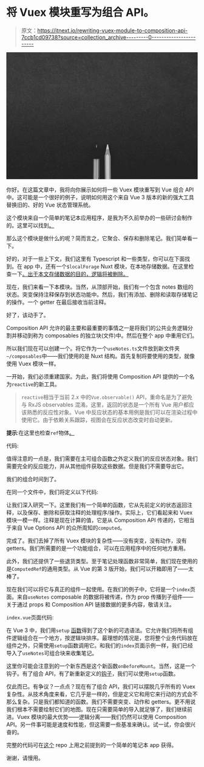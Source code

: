 # 将 Vuex 模块重写为组合 API。

> 原文：<https://itnext.io/rewriting-vuex-module-to-composition-api-7ccb1cd09738?source=collection_archive---------0----------------------->

![](img/13fcddb05703537a0b492108ebb10c0d.png)

你好。在这篇文章中，我将向你展示如何将一些 Vuex 模块重写到 Vue 组合 API 中。这可能是一个很好的例子，说明如何用这个来自 Vue 3 版本的新的强大工具替换旧的、好的 Vue 状态管理系统。

这个模块来自一个简单的笔记本应用程序，是我为不久前举办的一些研讨会制作的。这里可以找到[。](https://github.com/lukasborawski/notebook)

那么这个模块是做什么的呢？简而言之，它聚合、保存和删除笔记。我们简单看一下。

好的，对于一些上下文，我们这里有 Typescript 和一些类型，你可以在下面找到。在 app 中，还有一个`$localForage` Nuxt 模块，在本地存储数据。在这里检查一下[。出于本文存储数据的目的，逻辑将被删除。](https://github.com/nuxt-community/localforage-module)

现在，我们来看一下本模块。当然，从顶部开始，我们有一个包含 notes 数组的状态。突变保持注释保存到状态功能中。然后，我们有添加、删除和读取存储笔记的操作。一个 getter 在最后接收当前注释。

好了，该动手了。

Composition API 允许的最主要和最重要的事情之一是将我们的公共业务逻辑分割并移动到称为 composables 的独立块(文件)中。然后在整个 app 中重用它们。

所以我们现在可以创建一个。将它作为一个`useNotes.ts`文件放到新文件夹`~/composables`中——我们使用的是 Nuxt 结构。首先复制将要使用的类型，就像使用 Vuex 模块一样。

一开始，我们必须重建国家。为此，我们将使用 Composition API 提供的一个名为`reactive`的新工具。

> `reactive`相当于当前 2.x 中的`Vue.observable()` API，重命名是为了避免与 RxJS observables 混淆。这里，返回的状态是一个所有 Vue 用户都应该熟悉的反应性对象。Vue 中反应状态的基本用例是我们可以在渲染过程中使用它。由于依赖关系跟踪，视图会在反应状态改变时自动更新。

**提示**:在这里也检查`ref`物体[。](https://composition-api.vuejs.org/api.html#ref)

代码:

值得注意的一点是，我们需要在主可组合函数之外定义我们的反应状态对象。我们需要完全的反应能力，并从其他组件获取这些数据。但是我们不需要导出它。

我们的组合时间到了。

在同一个文件中，我们将定义以下代码:

让我们深入研究一下。这里我们有一个简单的函数，它从先前定义的状态返回注释，以及保存、删除和获取注释的处理程序/操作。实际上，它们看起来和 Vuex 模块一模一样。注释是现在计算的值，它是从 Composition API 传递的，它相当于来自 Vue Options API 的众所周知的`computed`。

完成了。我们去掉了所有 Vuex 模块的复杂性——没有突变，没有动作，没有 getters。我们所需要的是一个功能组合，可以在应用程序中的任何地方重用。

此外，我们还提供了一些退货类型。至于笔记处理函数非常简单，我们现在使用的是`ComputedRef`的通用类型。从 Vue 的第 3 版开始，我们可以开箱即用了——太棒了。

现在我们可以将它与真正的组件一起使用。在我们的例子中，它将是一个`index`页面。来自`useNotes` composable 的数据将被传递，作为 prop 传播到子组件——关于通过 props 和 Composition API 链接数据的更多内容，敬请关注。

`index.vue`页面代码:

在 Vue 3 中，我们用`setup` [函数](https://composition-api.vuejs.org/api.html#setup)得到了这个新的可选语法。它允许我们将所有组件逻辑组合在一个地方，按逻辑块排序。最理想的情况是，您将整个业务代码放在组件之外，只需使用`setup`函数调用它。和我们的`index`页面示例一样，我们已经导入了`useNotes`可组合块来收集笔记。

这里你可能会注意到的一个新东西是这个新函数`onBeforeMount`。当然，这是一个钩子。有了组合 API，有了新重新定义的[钩子](https://composition-api.vuejs.org/api.html#lifecycle-hooks)，我们可以使用`setup`函数。

仅此而已。有争议？一点点？现在有了组合 API，我们可以摆脱几乎所有的 Vuex 复杂性。从技术角度来看，它几乎是一样的，但是定义它和用它来行动的方式会不那么复杂。只是我们都知道的函数。我们不需要突变、动作和 getters。更不用说我们根本不需要绘制它们的地图。现在只需要简单的导入就足够了，我们继续前进。Vuex 模块的最大优势——逻辑分离——我们仍然可以使用 Composition API。另一件事可能是速度和性能，但这需要一些基准来确认。试一试，你会很兴奋的。

完整的代码可在[这个](https://github.com/lukasborawski/notebook) repo 上用之前提到的一个简单的笔记本 app 获得。

谢谢，请慢用。